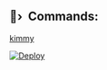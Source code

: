 

## 🦍›  Commands:

[kimmy](https://t.me/SOURCE_CR)

[![Deploy](https://www.herokucdn.com/deploy/button.svg)](https://heroku.com/deploy?template=)